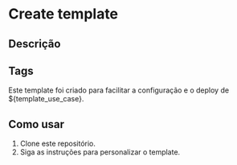 # Create template

## Descrição

## Tags

Este template foi criado para facilitar a configuração e o deploy de ${template_use_case}.

## Como usar

1. Clone este repositório.
2. Siga as instruções para personalizar o template.